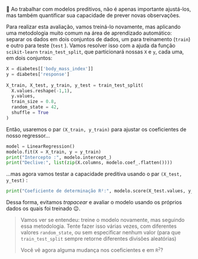 🔮 Ao trabalhar com modelos preditivos, não é apenas importante ajustá-los, mas também quantificar sua capacidade de prever novas observações.
 
Para realizar esta avaliação, vamos treiná-lo novamente, mas aplicando uma metodologia muito comum na área de aprendizado automático: separar os dados em dois conjuntos de dados, um para treinamento (`train`) e outro para teste (`test` ). Vamos resolver isso com a ajuda da função `scikit-learn` `train_test_split`, que particionará nossas `X` e `y`, cada uma, em dois conjuntos:
 
```python
X = diabetes[['body_mass_index']]
y = diabetes['response']
 
X_train, X_test, y_train, y_test = train_test_split(
  X.values.reshape(-1,1),
  y.values,
  train_size = 0.8,
  random_state = 42,  
  shuffle = True
)
```                               	 
 
Então, usaremos o par `(X_train, y_train)` para ajustar os coeficientes de nosso regressor...
 
```python
model = LinearRegression()
modelo.fit(X = X_train, y = y_train)
print("Intercepto :", modelo.intercept_)
print("Declive:", list(zip(X.columns, modelo.coef_.flatten())))
```
 
...mas agora vamos testar a capacidade preditiva usando o par `(X_test, y_test)` :
 
```python
print("Coeficiente de determinação R²:", modelo.score(X_test.values, y_test))
```
 
Dessa forma, evitamos _trapacear_ e avaliar o modelo usando os próprios dados os quais foi treinado 😉.
 
> Vamos ver se entendeu: treine o modelo novamente, mas seguindo essa metodologia. Tente fazer isso várias vezes, com diferentes valores `random_state`, ou sem especificar nenhum valor (para que `train_test_split` sempre retorne diferentes divisões aleatórias)
>
> Você vê agora alguma mudança nos coeficientes e em <code>R<sup>2</sup></code>?
